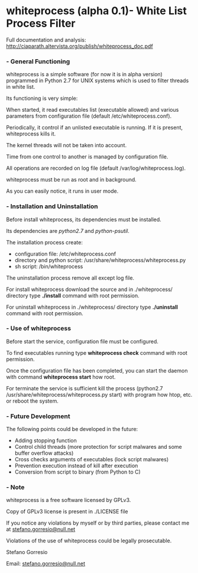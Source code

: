 # whiteprocess (alpha 0.1)- White List Process Filter


Full documentation and analysis:   http://ciaparath.altervista.org/publish/whiteprocess_doc.pdf



### - General Functioning

whiteprocess is a simple software (for now it is in alpha version) programmed in Python 2.7 for UNIX systems which is used to filter threads in white list.


Its functioning is very simple:

When started, it read executables list (executable allowed) and various parameters from configuration file (default /etc/whiteprocess.conf).

Periodically, it control if an unlisted executable is running. If it is present, whiteprocess kills it.

The kernel threads will not be taken into account.

Time from one control to another is managed by configuration file.

All operations are recorded on log file (default /var/log/whiteprocess.log).

whiteprocess must be run as root and in background.

As you can easily notice, it runs in user mode.




### - Installation and Uninstallation

Before install whiteprocess, its dependencies must be installed.

Its dependencies are *python2.7* and *python-psutil*.

The installation process create:
 - configuration file: /etc/whiteprocess.conf
 - directory and python script: /usr/share/whiteprocess/whiteprocess.py
 - sh script: /bin/whiteprocess

The uninstallation process remove all except log file.


For install whiteprocess download the source and in ./whiteprocess/ directory type **./install** command with root permission.

For uninstall whiteprocess in ./whiteprocess/ directory type **./uninstall** command with root permission.




### - Use of whiteprocess

Before start the service, configuration file must be configured.

To find executables running type **whiteprocess check** command with root permission.

Once the configuration file has been completed, you can start the daemon
with command **whiteprocess start** how root.

For terminate the service is sufficient kill the process (python2.7 /usr/share/whiteprocess/whiteprocess.py start) with program how htop, etc. or reboot the system.

### - Future Development
The following points could be developed in the future:
- Adding stopping function
- Control child threads (more protection for script malwares and some buffer overflow attacks)
- Cross checks arguments of executables (lock script malwares)
- Prevention execution instead of kill after execution
- Conversion from script to binary (from Python to C)

### - Note

whiteprocess is a free software licensed by GPLv3.

Copy of GPLv3 license is present in ./LICENSE file


If you notice any violations by myself or by third parties, please contact me at stefano.gorresio@null.net

Violations of the use of whiteprocess could be legally prosecutable.



Stefano Gorresio

Email: stefano.gorresio@null.net
